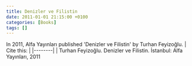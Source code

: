 ```yaml
---
title: Denizler ve Filistin
date: 2011-01-01 21:15:00 +0100
categories: [Books]
tags: []
---
```




In 2011, Alfa Yayınları published 'Denizler ve Filistin' by Turhan Feyizoğlu.
| Cite this:   |
|--------|
| Turhan Feyizoğlu. Denizler ve Filistin. İstanbul: Alfa Yayınları, 2011

 